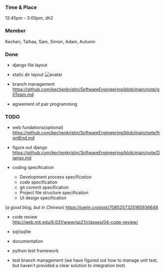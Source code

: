 ### Time & Place
12:45pm - 3:00pm, dh2

### Member
Kechen, Talhaa, Sam, Simon, Adam, Autumn

### Done
- django file layout 
- static dir layout
![avatar](https://github.com/kechenkristin/SoftwareEngineering/blob/main/img/layout.png)

- branch management  
https://github.com/kechenkristin/SoftwareEngineering/blob/main/note/gitTeam.md

- agreement of pair programming

### TODO
- web fundations(optional)  
https://github.com/kechenkristin/SoftwareEngineering/blob/main/note/frontEnd.md

- figure out django  
https://github.com/kechenkristin/SoftwareEngineering/blob/main/note/Django.md

- coding specification  
	- Development process specification
	- code specification
	- git commit specification
	- Project file structure specification
	- UI design specification

(*a good blog, but in Chinese*)
https://juejin.cn/post/7085257325165936648  

- code review  
http://web.mit.edu/6.031/www/sp21/classes/04-code-review/

- sql/sqlite

- documentation

- python test framework

- test branch management
(we have figured out how to manage unit test, but haven't provided a clear solution to integration test)

